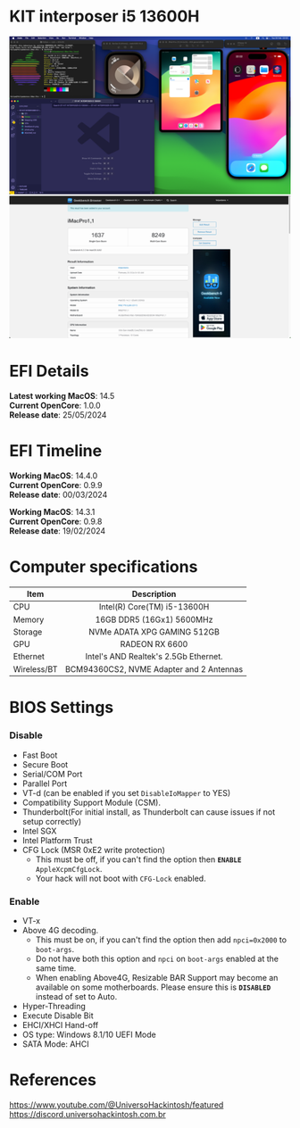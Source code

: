 # KIT interposer i5 13600H
![overview-12 4](./photo.png)
![overview-12 3](./Geekbench.png)

# EFI Details
**Latest working MacOS**: 14.5
<br>
**Current OpenCore**: 1.0.0
<br>
**Release date**: 25/05/2024

# EFI Timeline
**Working MacOS**: 14.4.0
<br>
**Current OpenCore**: 0.9.9
<br>
**Release date**: 00/03/2024

**Working MacOS**: 14.3.1
<br>
**Current OpenCore**: 0.9.8
<br>
**Release date**: 19/02/2024

# Computer specifications
|Item|Description|
|-|:-------:|
|CPU|Intel(R) Core(TM) i5-13600H
|Memory|16GB DDR5 (16Gx1) 5600MHz|
|Storage|NVMe ADATA XPG GAMING 512GB|
|GPU|RADEON RX 6600
|Ethernet|Intel's AND Realtek's 2.5Gb Ethernet.
|Wireless/BT| BCM94360CS2, NVME Adapter and 2 Antennas

# BIOS Settings

### Disable
- Fast Boot
- Secure Boot
- Serial/COM Port
- Parallel Port
- VT-d (can be enabled if you set `DisableIoMapper` to YES)
- Compatibility Support Module (CSM).
- Thunderbolt(For initial install, as Thunderbolt can cause issues if not setup correctly)
- Intel SGX
- Intel Platform Trust
- CFG Lock (MSR 0xE2 write protection)
    - This must be off, if you can't find the option then **`ENABLE`** `AppleXcpmCfgLock`. 
    - Your hack will not boot with `CFG-Lock` enabled.

### Enable
- VT-x
- Above 4G decoding. 
    - This must be on, if you can't find the option then add `npci=0x2000` to `boot-args`. 
    - Do not have both this option and `npci` on `boot-args` enabled at the same time.
    - When enabling Above4G, Resizable BAR Support may become an available on some motherboards. Please ensure this is **`DISABLED`** instead of set to Auto.
- Hyper-Threading
- Execute Disable Bit
- EHCI/XHCI Hand-off
- OS type: Windows 8.1/10 UEFI Mode
- SATA Mode: AHCI

# References
https://www.youtube.com/@UniversoHackintosh/featured
<br>
https://discord.universohackintosh.com.br